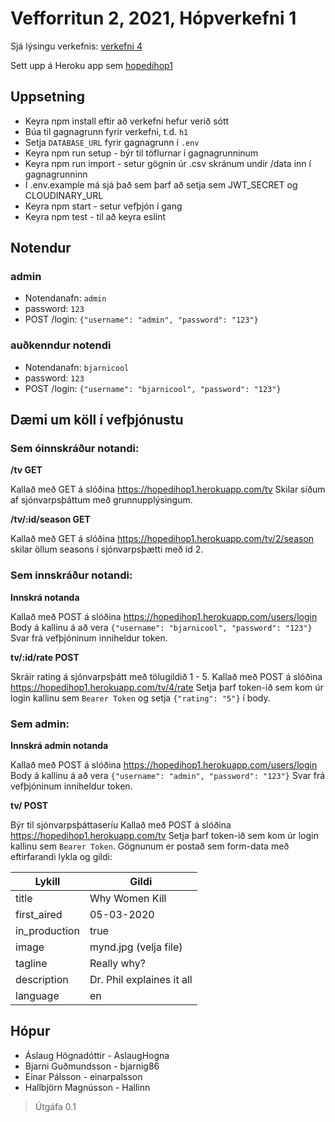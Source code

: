
# Vefforritun 2, 2021, Hópverkefni 1

Sjá lýsingu verkefnis: [verkefni 4](https://github.com/vefforritun/vef2-2021-h1)

Sett upp á Heroku app sem [hopedihop1](https://hopedihop1.herokuapp.com/)

## Uppsetning

* Keyra npm install eftir að verkefni hefur verið sótt
* Búa til gagnagrunn fyrir verkefni, t.d. `h1`
* Setja `DATABASE_URL` fyrir gagnagrunn í `.env`
* Keyra npm run setup - býr til töflurnar í gagnagrunninum
* Keyra npm run import - setur gögnin úr .csv skránum undir /data inn í gagnagrunninn
* Í .env.example má sjá það sem þarf að setja sem JWT_SECRET og CLOUDINARY_URL
* Keyra npm start - setur vefþjón í gang
* Keyra npm test - til að keyra eslint


## Notendur

### admin
* Notendanafn: `admin`
* password: `123`
* POST /login: `{"username": "admin", "password": "123"}`

### auðkenndur notendi
* Notendanafn: `bjarnicool`
* password: `123`
* POST /login: `{"username": "bjarnicool", "password": "123"}`

## Dæmi um köll í vefþjónustu
### Sem óinnskráður notandi:
**/tv GET**

Kallað með GET á slóðina https://hopedihop1.herokuapp.com/tv
Skilar síðum af sjónvarpsþáttum með grunnupplýsingum.

**/tv/:id/season GET**

Kallað með GET á slóðina https://hopedihop1.herokuapp.com/tv/2/season
skilar öllum seasons í sjónvarpsþætti með id 2.

### Sem innskráður notandi:
**Innskrá notanda**

Kallað með POST á slóðina https://hopedihop1.herokuapp.com/users/login
Body á kallinu á að vera `{"username": "bjarnicool", "password": "123"}`
Svar frá vefþjóninum inniheldur token.

**tv/:id/rate POST**

Skráir rating á sjónvarpsþátt með tölugildið 1 - 5.
Kallað með POST á slóðina https://hopedihop1.herokuapp.com/tv/4/rate
Setja þarf token-ið sem kom úr login kallinu sem `Bearer Token` og setja `{"rating": "5"}` í body.

### Sem admin:
**Innskrá admin notanda**

Kallað með POST á slóðina https://hopedihop1.herokuapp.com/users/login
Body á kallinu á að vera `{"username": "admin", "password": "123"}`
Svar frá vefþjóninum inniheldur token.

**tv/ POST**

Býr til sjónvarpsþáttaseríu
Kallað með POST á slóðina https://hopedihop1.herokuapp.com/tv
Setja þarf token-ið sem kom úr login kallinu sem `Bearer Token`.
Gögnunum er postað sem form-data með eftirfarandi lykla og gildi:

| Lykill | Gildi |
|--------|-------|
| title | Why Women Kill |
| first_aired | 05-03-2020 |
| in_production | true |
| image | mynd.jpg (velja file) |
| tagline | Really why? |
| description | Dr. Phil explaines it all |
| language | en |

## Hópur
* Áslaug Högnadóttir - AslaugHogna
* Bjarni Guðmundsson - bjarnig86
* Einar Pálsson - einarpalsson
* Hallbjörn Magnússon - Hallinn

> Útgáfa 0.1
